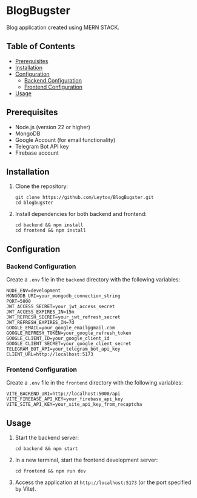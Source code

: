 # BlogBugster

Blog application created using MERN STACK.

## Table of Contents

- [Prerequisites](#prerequisites)
- [Installation](#installation)
- [Configuration](#configuration)
    - [Backend Configuration](#backend-configuration)
    - [Frontend Configuration](#frontend-configuration)
- [Usage](#usage)

## Prerequisites

- Node.js (version 22 or higher)
- MongoDB
- Google Account (for email functionality)
- Telegram Bot API key
- Firebase account

## Installation

1. Clone the repository:
   ```
   git clone https://github.com/Leytox/BlogBugster.git
   cd blogbugster
   ```

2. Install dependencies for both backend and frontend:
   ```
   cd backend && npm install
   cd frontend && npm install
   ```

## Configuration

### Backend Configuration

Create a `.env` file in the `backend` directory with the following variables:

```
NODE_ENV=development
MONGODB_URI=your_mongodb_connection_string
PORT=5000
JWT_ACCESS_SECRET=your_jwt_access_secret
JWT_ACCESS_EXPIRES_IN=15m
JWT_REFRESH_SECRET=your_jwt_refresh_secret
JWT_REFRESH_EXPIRES_IN=7d
GOOGLE_EMAIL=your_google_email@gmail.com
GOOGLE_REFRESH_TOKEN=your_google_refresh_token
GOOGLE_CLIENT_ID=your_google_client_id
GOOGLE_CLIENT_SECRET=your_google_client_secret
TELEGRAM_BOT_API=your_telegram_bot_api_key
CLIENT_URL=http://localhost:5173
```

### Frontend Configuration

Create a `.env` file in the `frontend` directory with the following variables:

```
VITE_BACKEND_URI=http://localhost:5000/api
VITE_FIREBASE_API_KEY=your_firebase_api_key
VITE_SITE_API_KEY=your_site_api_key_from_recaptcha
```

## Usage

1. Start the backend server:
   ```
   cd backend && npm start
   ```

2. In a new terminal, start the frontend development server:
   ```
   cd frontend && npm run dev
   ```

3. Access the application at `http://localhost:5173` (or the port specified by Vite).
